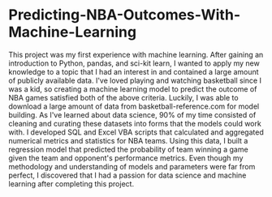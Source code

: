 # Predicting-NBA-Outcomes-With-Machine-Learning
This project was my first experience with machine learning. After gaining an introduction to Python, pandas, and sci-kit learn, I wanted to apply my new knowledge to a topic that I had an interest in and contained a large amount of publicly available data. I've loved playing and watching basketball since I was a kid, so creating a machine learning model to predict the outcome of NBA games satisfied both of the above criteria. Luckily, I was able to download a large amount of data from basketball-reference.com for model building. As I've learned about data science, 90% of my time consisted of cleaning and curating these datasets into forms that the models could work with. I developed SQL and Excel VBA scripts that calculated and aggregated numerical metrics and statistics for NBA teams. Using this data, I built a regression model that predicted the probability of team winning a game given the team and opponent's performance metrics. Even though my methodology and understanding of models and parameters were far from perfect, I discovered that I had a passion for data science and machine learning after completing this project.
